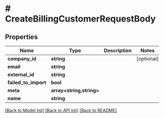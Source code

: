 # # CreateBillingCustomerRequestBody

## Properties

Name | Type | Description | Notes
------------ | ------------- | ------------- | -------------
**company_id** | **string** |  | [optional]
**email** | **string** |  |
**external_id** | **string** |  |
**failed_to_import** | **bool** |  |
**meta** | **array<string,string>** |  |
**name** | **string** |  |

[[Back to Model list]](../../README.md#models) [[Back to API list]](../../README.md#endpoints) [[Back to README]](../../README.md)
